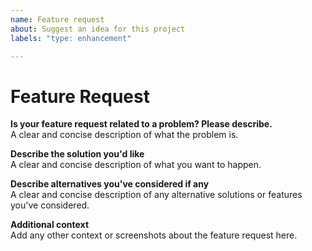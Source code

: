 ```yaml
---
name: Feature request
about: Suggest an idea for this project
labels: "type: enhancement"

---
```

# Feature Request

**Is your feature request related to a problem? Please describe.**</br>
A clear and concise description of what the problem is.

**Describe the solution you'd like**</br>
A clear and concise description of what you want to happen.

**Describe alternatives you've considered if any**</br>
A clear and concise description of any alternative solutions or features you've considered.

**Additional context**</br>
Add any other context or screenshots about the feature request here.
